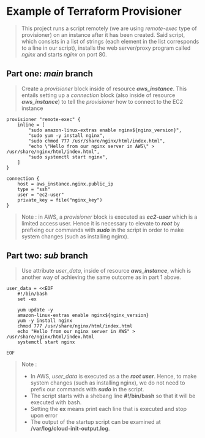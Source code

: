 # Example of Terraform Provisioner

> This project runs a script remotely (we are using _remote-exec_ type of provisioner) on an instance after it has been created.
> Said script, which consists in a list of strings (each element in the list corresponds to a line in our script), installs the web server/proxy program called _nginx_ and starts _nginx_ on port 80.

## Part one: _main_ branch
> Create a *provisioner* block inside of resource ***aws_instance***. This entails setting up a *connection* block (also inside of resource ***aws_instance***) to tell the *provisioner* how to connect to the EC2 instance

```
provisioner "remote-exec" {
    inline = [
        "sudo amazon-linux-extras enable nginx${nginx_version}",
        "sudo yum -y install nginx",
        "sudo chmod 777 /usr/share/nginx/html/index.html",
        "echo \"Hello from our nginx server in AWS\" > /usr/share/nginx/html/index.html",        
        "sudo systemctl start nginx",
    ]
}

connection {
    host = aws_instance.nginx.public_ip
    type = "ssh"
    user = "ec2-user"
    private_key = file("nginx_key")
}
```
> Note : in AWS, a *provisioner* block is executed as ***ec2-user*** which is a limited access user. Hence it is necessary to elevate to ***root*** by prefixing our commands with ***sudo*** in the script in order to make system changes (such as installing nginx).

## Part two: _sub_ branch
> Use attribute *user_data*, inside of resource ***aws_instance***, which is another way of achieving the same outcome as in part 1 above.
```
user_data = <<EOF
    #!/bin/bash
    set -ex

    yum update -y
    amazon-linux-extras enable nginx${nginx_version}
    yum -y install nginx
    chmod 777 /usr/share/nginx/html/index.html
    echo "Hello from our nginx server in AWS" > /usr/share/nginx/html/index.html
    systemctl start nginx
    
EOF
```
> Note : 
> * In AWS, _user_data_ is executed as a the ***root user***.  Hence, to make system changes (such as installing nginx), we do not need to prefix our commands with ***sudo*** in the script. 
> * The script starts with a shebang line **#!/bin/bash** so that it will be executed with bash.
> * Setting the **ex** means print each line that is executed and stop upon error
> * The output of the startup script can be examined at **/var/log/cloud-init-output.log**. 